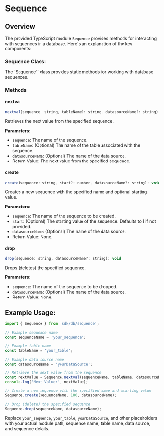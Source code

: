 # Sequence

## Overview

The provided TypeScript module `Sequence` provides methods for interacting with sequences in a database. Here's an explanation of the key components:

### Sequence Class:

The `Sequence`` class provides static methods for working with database sequences.

### Methods

#### nextval

```javascript
nextval(sequence: string, tableName?: string, datasourceName?: string): number
```

Retrieves the next value from the specified sequence.

**Parameters:**

* `sequence`: The name of the sequence.
* `tableName`: (Optional) The name of the table associated with the sequence.
* `datasourceName`: (Optional) The name of the data source.
* Return Value: The next value from the specified sequence.

#### create

```javascript
create(sequence: string, start?: number, datasourceName?: string): void
```

Creates a new sequence with the specified name and optional starting value.

**Parameters:**

* `sequence`: The name of the sequence to be created.
* `start`: (Optional) The starting value of the sequence. Defaults to 1 if not provided.
* `datasourceName`: (Optional) The name of the data source.
* Return Value: None.

#### drop

```javascript
drop(sequence: string, datasourceName?: string): void
```

Drops (deletes) the specified sequence.

**Parameters:**

* `sequence`: The name of the sequence to be dropped.
* `datasourceName`: (Optional) The name of the data source.
* Return Value: None.

## Example Usage:

```javascript
import { Sequence } from 'sdk/db/sequence';

// Example sequence name
const sequenceName = 'your_sequence';

// Example table name
const tableName = 'your_table';

// Example data source name
const datasourceName = 'yourDataSource';

// Retrieve the next value from the sequence
const nextValue = Sequence.nextval(sequenceName, tableName, datasourceName);
console.log('Next Value:', nextValue);

// Create a new sequence with the specified name and starting value
Sequence.create(sequenceName, 100, datasourceName);

// Drop (delete) the specified sequence
Sequence.drop(sequenceName, datasourceName);
```

Replace `your_sequence`, `your_table`, `yourDataSource`, and other placeholders with your actual module path, sequence name, table name, data source, and sequence details.